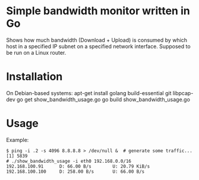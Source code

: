 # Simple bandwidth monitor written in Go

Shows how much bandwidth (Download + Upload) is consumed by which host in a
specified IP subnet on a specified network interface. Supposed to be run on a
Linux router.

# Installation

On Debian-based systems:
    apt-get install golang build-essential git libpcap-dev
    go get show_bandwidth_usage.go
    go build show_bandwidth_usage.go

# Usage

Example:

    $ ping -i .2 -s 4096 8.8.8.8 > /dev/null &  # generate some traffic...
    [1] 5839
    # ./show_bandwidth_usage -i eth0 192.168.0.0/16
    192.168.100.91      D: 66.00 B/s        U: 20.79 KiB/s
    192.168.100.100     D: 258.00 B/s       U: 66.00 B/s
